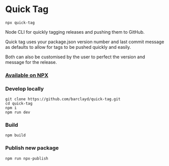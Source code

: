 # Quick Tag

```shell
npx quick-tag
```

Node CLI for quickly tagging releases and pushing them to GitHub.

Quick tag uses your package.json version number and last commit message as defaults to allow for tags to be pushed quickly and easily.

Both can also be customised by the user to perfect the version and message for the release.

### [Available on NPX](https://www.npmjs.com/package/quick-tag)

### Develop locally

```shell
git clone https://github.com/barclayd/quick-tag.git
cd quick-tag
npm i
npm run dev
```

### Build

```shell
npm build
```

### Publish new package

```shell
npm run npx-publish
```
